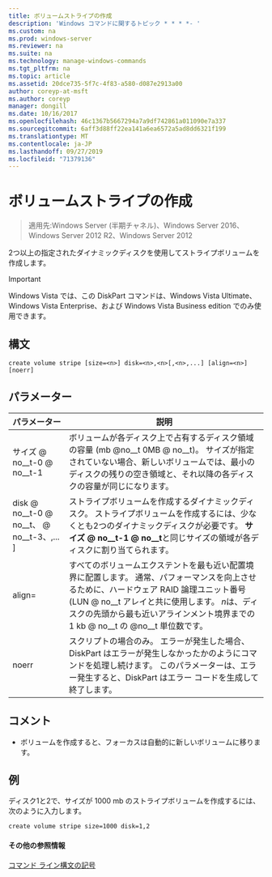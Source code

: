 ```yaml
---
title: ボリュームストライプの作成
description: 'Windows コマンドに関するトピック * * * *- '
ms.custom: na
ms.prod: windows-server
ms.reviewer: na
ms.suite: na
ms.technology: manage-windows-commands
ms.tgt_pltfrm: na
ms.topic: article
ms.assetid: 20dce735-5f7c-4f83-a580-d087e2913a00
author: coreyp-at-msft
ms.author: coreyp
manager: dongill
ms.date: 10/16/2017
ms.openlocfilehash: 46c1367b5667294a7a9df742861a011090e7a337
ms.sourcegitcommit: 6aff3d88ff22ea141a6ea6572a5ad8dd6321f199
ms.translationtype: MT
ms.contentlocale: ja-JP
ms.lasthandoff: 09/27/2019
ms.locfileid: "71379136"
---
```

# <a name="create-volume-stripe"></a>ボリュームストライプの作成

>適用先:Windows Server (半期チャネル)、Windows Server 2016、Windows Server 2012 R2、Windows Server 2012

2つ以上の指定されたダイナミックディスクを使用してストライプボリュームを作成します。  
  
> [!IMPORTANT]  
> Windows Vista では、この DiskPart コマンドは、Windows Vista Ultimate、Windows Vista Enterprise、および Windows Vista Business edition でのみ使用できます。  
  
  
  
## <a name="syntax"></a>構文  
  
```  
create volume stripe [size=<n>] disk=<n>,<n>[,<n>,...] [align=<n>] [noerr]  
```  
  
## <a name="parameters"></a>パラメーター  
  
|         パラメーター         |                                                                                                                            説明                                                                                                                            |
|---------------------------|-------------------------------------------------------------------------------------------------------------------------------------------------------------------------------------------------------------------------------------------------------------------|
|         サイズ @ no__t-0 @ no__t-1         |             ボリュームが各ディスク上で占有するディスク領域の容量 (mb @no__t 0MB @ no__t)。 サイズが指定されていない場合、新しいボリュームでは、最小のディスクの残りの空き領域と、それ以降の各ディスクの容量が同じになります。             |
| disk @ no__t-0 @ no__t、<n> @ no__t-3、<n>,... \] |                                  ストライプボリュームを作成するダイナミックディスク。 ストライプボリュームを作成するには、少なくとも2つのダイナミックディスクが必要です。 **サイズ @ no__t-1 @ no__t**と同じサイズの領域が各ディスクに割り当てられます。                                   |
|        align\=<n>         | すべてのボリュームエクステントを最も近い配置境界に配置します。 通常、パフォーマンスを向上させるために、ハードウェア RAID 論理ユニット番号 \(LUN @ no__t アレイと共に使用します。 *n*は、ディスクの先頭から最も近いアラインメント境界までの 1 kb @ no__t の @no__t 単位数です。 |
|           noerr           |                               スクリプトの場合のみ。 エラーが発生した場合、DiskPart はエラーが発生しなかったかのようにコマンドを処理し続けます。 このパラメーターは、エラー発生すると、DiskPart はエラー コードを生成して終了します。                                |
  
## <a name="remarks"></a>コメント  
  
-   ボリュームを作成すると、フォーカスは自動的に新しいボリュームに移ります。  
  
## <a name="BKMK_examples"></a>例  
ディスク1と2で、サイズが 1000 mb のストライプボリュームを作成するには、次のように入力します。  
  
```  
create volume stripe size=1000 disk=1,2  
```  
  
#### <a name="additional-references"></a>その他の参照情報  
[コマンド ライン構文の記号](command-line-syntax-key.md)  
  

  

